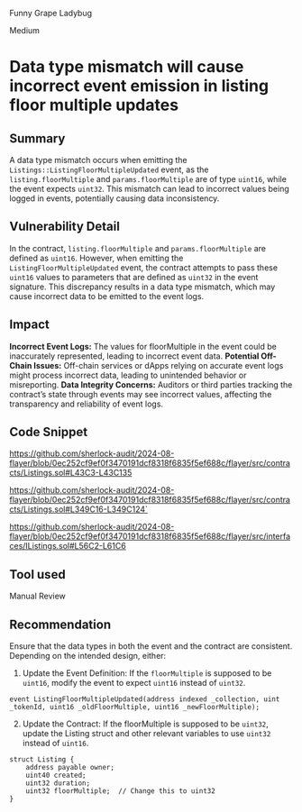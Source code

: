Funny Grape Ladybug

Medium

# Data type mismatch will cause incorrect event emission in listing floor multiple updates

## Summary
A data type mismatch occurs when emitting the `Listings::ListingFloorMultipleUpdated` event, as the `listing.floorMultiple` and `params.floorMultiple` are of type `uint16`, while the event expects `uint32`. This mismatch can lead to incorrect values being logged in events, potentially causing data inconsistency.

## Vulnerability Detail
In the contract, `listing.floorMultiple` and `params.floorMultiple` are defined as `uint16`. However, when emitting the `ListingFloorMultipleUpdated` event, the contract attempts to pass these `uint16` values to parameters that are defined as `uint32` in the event signature. This discrepancy results in a data type mismatch, which may cause incorrect data to be emitted to the event logs.

## Impact
**Incorrect Event Logs:** The values for floorMultiple in the event could be inaccurately represented, leading to incorrect event data.
**Potential Off-Chain Issues:** Off-chain services or dApps relying on accurate event logs might process incorrect data, leading to unintended behavior or misreporting.
**Data Integrity Concerns:** Auditors or third parties tracking the contract’s state through events may see incorrect values, affecting the transparency and reliability of event logs.

## Code Snippet
https://github.com/sherlock-audit/2024-08-flayer/blob/0ec252cf9ef0f3470191dcf8318f6835f5ef688c/flayer/src/contracts/Listings.sol#L43C3-L43C135

https://github.com/sherlock-audit/2024-08-flayer/blob/0ec252cf9ef0f3470191dcf8318f6835f5ef688c/flayer/src/contracts/Listings.sol#L349C16-L349C124`

https://github.com/sherlock-audit/2024-08-flayer/blob/0ec252cf9ef0f3470191dcf8318f6835f5ef688c/flayer/src/interfaces/IListings.sol#L56C2-L61C6

## Tool used

Manual Review

## Recommendation
Ensure that the data types in both the event and the contract are consistent. Depending on the intended design, either:

1. Update the Event Definition: If the `floorMultiple` is supposed to be `uint16`, modify the event to expect `uint16` instead of `uint32`.
```solidity
event ListingFloorMultipleUpdated(address indexed _collection, uint _tokenId, uint16 _oldFloorMultiple, uint16 _newFloorMultiple);
```

2. Update the Contract: If the floorMultiple is supposed to be `uint32`, update the Listing struct and other relevant variables to use `uint32` instead of `uint16`. 
```solidity
struct Listing {
    address payable owner;
    uint40 created;
    uint32 duration;
    uint32 floorMultiple;  // Change this to uint32
}

```